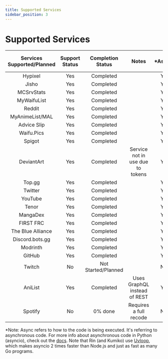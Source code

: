 ```yaml
---
title: Supported Services
sidebar_position: 3
---
```


# Supported Services
| Services Supported/Planned | Support Status | Completion Status | Notes | *Asnyc? | Proper Exception Handling? |
|        :--:           |     :--:       |    :--:   |        :--: | :--: | :--: |
| Hypixel               | Yes            | Completed       | | Yes | Yes | 
| Jisho                 | Yes            | Completed |  | Yes | Yes |
| MCSrvStats            | Yes            |    Completed    | | Yes | Yes
| MyWaifuList           |   Yes          |     Completed   | | Yes | Yes
| Reddit                |     Yes        | Completed       || Yes | Yes
| MyAnimeList/MAL           | Yes           | Completed |    | Yes | Yes
| Advice Slip | Yes | Completed | | Yes | Yes
| Waifu.Pics | Yes | Completed | | Yes | Yes 
| Spigot | Yes | Completed | | Yes | Yes
| DeviantArt               | Yes         | Completed      | Service not in use due to tokens | Yes | Yes
| Top.gg               | Yes            | Completed      | | Yes | Yes
| Twitter               | Yes            | Completed | | Yes | Yes
| YouTube | Yes | Completed | | Yes | Yes
| Tenor | Yes | Completed | | Yes | Yes
| MangaDex              | Yes        | Completed |  | Yes | Yes
| FIRST FRC               |  Yes           | Completed | | Yes | Yes
| The Blue Alliance               |  Yes           | Completed | | Yes | Yes
| Discord.bots.gg              |  Yes           | Completed | | Yes | Yes
| Modrinth        |  Yes           | Completed | | Yes | Yes
| GitHub       |  Yes           | Completed | | Yes | Yes
| Twitch                | No             | Not Started/Planned |  | N/A | N/A
| AniList | Yes | Completed | Uses GraphQL instead of REST | Yes | Yes
| Spotify               |  No           | 0% done | Requires a full recode | N/A | N/A


*Note: Async refers to how to the code is being executed. It's referring to asynchronous code. For more info about asynchronous code in Python (asyncio), check out the [docs](https://docs.python.org/3/library/asyncio.html). Note that Rin (and Kumiko) use [Uvloop](https://github.com/MagicStack/uvloop), which makes asyncio 2 times faster than Node.js and just as fast as many Go programs. 
